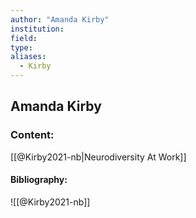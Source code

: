 ```yaml
---
author: "Amanda Kirby"
institution:
field:
type:
aliases:
  - Kirby
---
```


## Amanda Kirby

### Content:
[[@Kirby2021-nb|Neurodiversity At Work]]

#### Bibliography:

![[@Kirby2021-nb]]